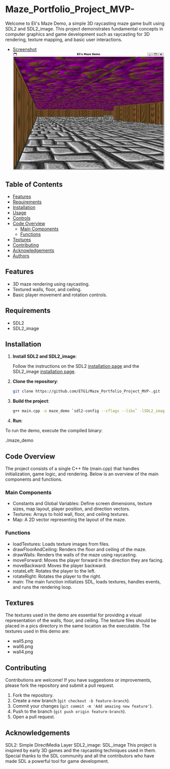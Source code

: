 # Maze_Portfolio_Project_MVP-
Welcome to Eli's Maze Demo, a simple 3D raycasting maze game built using SDL2 and SDL2_image. This project demonstrates fundamental concepts in computer graphics and game development such as raycasting for 3D rendering, texture mapping, and basic user interactions.
- [Screenshot](#screenshot)
![Screenshot](pics/mazedemo2.png)

## Table of Contents
- [Features](#features)
- [Requirements](#requirements)
- [Installation](#installation)
- [Usage](#usage)
- [Controls](#controls)
- [Code Overview](#code-overview)
  - [Main Components](#main-components)
  - [Functions](#functions)
- [Textures](#textures)
- [Contributing](#contributing)
- [Acknowledgements](#acknowledgements)
- [Authors](#authors)

## Features
- 3D maze rendering using raycasting.
- Textured walls, floor, and ceiling.
- Basic player movement and rotation controls.

## Requirements
- SDL2
- SDL2_image

## Installation
1. **Install SDL2 and SDL2_image**:

   Follow the instructions on the SDL2 [installation page](https://wiki.libsdl.org/Installation) and the SDL2_image [installation page](https://www.libsdl.org/projects/SDL_image/).

2. **Clone the repository**:

   ```sh
   git clone https://github.com/ETG1/Maze_Portfolio_Project_MVP-.git

3. **Build the project**:

   ```sh
   g++ main.cpp -o maze_demo `sdl2-config --cflags --libs` -lSDL2_image

4. **Run**:

To run the demo, execute the compiled binary:

   ./maze_demo

## Code Overview
The project consists of a single C++ file (main.cpp) that handles initialization, game logic, and rendering. Below is an overview of the main components and functions.

### Main Components
- Constants and Global Variables: Define screen dimensions, texture sizes, map layout, player position, and direction vectors.
- Textures: Arrays to hold wall, floor, and ceiling textures.
- Map: A 2D vector representing the layout of the maze.

### Functions
- loadTextures: Loads texture images from files.
- drawFloorAndCeiling: Renders the floor and ceiling of the maze.
- drawWalls: Renders the walls of the maze using raycasting.
- moveForward: Moves the player forward in the direction they are facing.
- moveBackward: Moves the player backward.
- rotateLeft: Rotates the player to the left.
- rotateRight: Rotates the player to the right.
- main: The main function initializes SDL, loads textures, handles events, and runs the rendering loop.

## Textures
The textures used in the demo are essential for providing a visual representation of the walls, floor, and ceiling. The texture files should be placed in a pics directory in the same location as the executable. The textures used in this demo are:

- wall5.png
- wall6.png
- wall4.png

## Contributing
Contributions are welcome! If you have suggestions or improvements, please fork the repository and submit a pull request.

1. Fork the repository.
2. Create a new branch (`git checkout -b feature-branch`).
3. Commit your changes (`git commit -m 'Add amazing new feature'`).
4. Push to the branch (`git push origin feature-branch`).
5. Open a pull request.

## Acknowledgements
SDL2: Simple DirectMedia Layer
SDL2_image: SDL_image
This project is inspired by early 3D games and the raycasting techniques used in them. Special thanks to the SDL community and all the contributors who have made SDL a powerful tool for game development.
